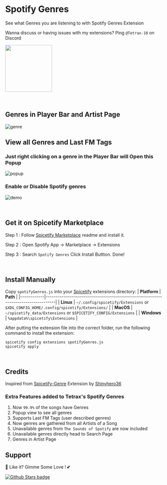 # Spotify Genres

See what Genres you are listening to with Spotify Genres Extension

Wanna discuss or having issues with my extensions? Ping `@Tetrax-10` on Discord

<p align="left"><a href="https://discord.gg/DaUbPmbDwr"><img src="https://raw.githubusercontent.com/Tetrax-10/Nord-Spotify/master/assets/join-discord-button.png" width="150px"></a></p>

<br />

## Genres in Player Bar and Artist Page

![genre](https://raw.githubusercontent.com/Tetrax-10/Spicetify-Extensions/master/Spotify-Genres/artist-page.png)

## View all Genres and Last FM Tags

### Just right clicking on a genre in the Player Bar will Open this Popup

![popup](https://raw.githubusercontent.com/Tetrax-10/Spicetify-Extensions/master/Spotify-Genres/popup.png)

### Enable or Disable Spotify genres

![demo](https://raw.githubusercontent.com/Tetrax-10/Spicetify-Extensions/master/Spotify-Genres/widget-demo.gif)

<br />

## Get it on Spicetify Marketplace

Step 1 : Follow [Spicetify Marketplace](https://github.com/spicetify/spicetify-marketplace) readme and install it.

Step 2 : Open Spotify App -> Marketplace -> Extensions

Step 3 : Search `Spotify Genres` Click Install Buttton. Done!

<br />

## Install Manually

Copy `spotifyGenres.js` into your [Spicetify](https://github.com/spicetify/spicetify-cli) extensions directory:
| **Platform** | **Path** |
|------------|-----------------------------------------------------------------------------------|
| **Linux** | `~/.config/spicetify/Extensions` or `$XDG_CONFIG_HOME/.config/spicetify/Extensions/` |
| **MacOS** | `~/spicetify_data/Extensions` or `$SPICETIFY_CONFIG/Extensions` |
| **Windows** | `%appdata%\spicetify\Extensions` |

After putting the extension file into the correct folder, run the following command to install the extension:

```
spicetify config extensions spotifyGenres.js
spicetify apply
```

<br />

## Credits

Inspired from [Spicetify-Genre](https://github.com/Shinyhero36/Spicetify-Genre) Extension by [Shinyhero36](https://github.com/Shinyhero36)

### Extra Features added to Tetrax's Spotify Genres

1. Now `99.9%` of the songs have Genres
2. Popup view to see all genres
3. Supports Last FM Tags (user described genres)
4. Now genres are gathered from all Artists of a Song
5. Unavailable genres from `The Sounds of Spotify` are now included
6. Unavailable genres directly head to Search Page
7. Genres in Artist Page

## Support

🌟 Like it? Gimme Some Love ! 💕

[![Github Stars badge](https://img.shields.io/github/stars/Tetrax-10/Spicetify-Extensions?logo=github&style=social)](https://github.com/Tetrax-10/Spicetify-Extensions)
